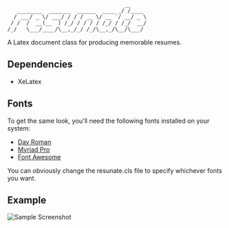 ```
                                     __
   ________  _______  ______  ____ _/ /____
  / ___/ _ \/ ___/ / / / __ \/ __ `/ __/ _ \
 / /  /  __(__  ) /_/ / / / / /_/ / /_/  __/
/_/   \___/____/\__,_/_/ /_/\__,_/\__/\___/

```

A Latex document class for producing memorable resumes.

## Dependencies
* XeLatex

## Fonts
To get the same look, you'll need the following fonts installed on your system:

* [Day Roman](http://www.dafont.com/day-roman.font)
* [Myriad Pro](https://typekit.com/fonts/myriad-pro)
* [Font Awesome](http://fortawesome.github.com/Font-Awesome/)

You can obviously change the resunate.cls file to specify whichever fonts you want.

## Example
![Sample Screenshot](https://raw.github.com/naasir/resunate/master/sample/sample.jpg)
